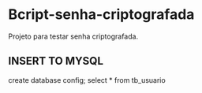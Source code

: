 # Bcript-senha-criptografada
Projeto para testar senha criptografada.
## INSERT TO MYSQL
create database config;
select * from tb_usuario

